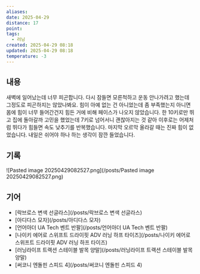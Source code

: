 ```yaml
---
aliases:
date: 2025-04-29
distance: 17
point:
tags:
  - 러닝
created: 2025-04-29 08:18
updated: 2025-04-29 08:18
temperature: -3
---
```

## 내용
새벽에 일어났는데 너무 피곤합니다. 다시 잠들면 모른척하고 운동 안나가려고 했는데 그정도로 피곤하지는 않았나봐요.
힘이 아예 없는 건 아니었는데 좀 부족했는지 아니면 몸에 힘이 너무 들어간건지 힘든 거에 비해 페이스가 나오지 않았습니다. 한 10키로만 뛰고 집에 돌아갈까 고민을 했었는데 7키로 넘어서니 괜찮아지는 것 같아 이후로는 어제처럼 뛰다가 힘들면 속도 낮추기를 반복했습니다. 
마지막 오르막 올라갈 때는 진짜 힘이 없었습니다. 내일은 쉬어야 하나 하는 생각이 잠깐 들었습니다.
## 기록
![Pasted image 20250429082527.png](/posts/Pasted image 20250429082527.png)
## 기어
- [락브로스 변색 선글라스](/posts/락브로스 변색 선글라스)
- [아디다스 모자](/posts/아디다스 모자)
- [언어아더 UA Tech 벤트 반팔](/posts/언어아더 UA Tech 벤트 반팔)
- [나이키 에어로 스위프트 드라이핏 ADV 러닝 하프 타이즈](/posts/나이키 에어로 스위프트 드라이핏 ADV 러닝 하프 타이즈)
- [러닝라이프 트랙션 스테이블 발목 양말](/posts/러닝라이프 트랙션 스테이블 발목 양말)
- [써코니 엔돌핀 스피드 4](/posts/써코니 엔돌핀 스피드 4)